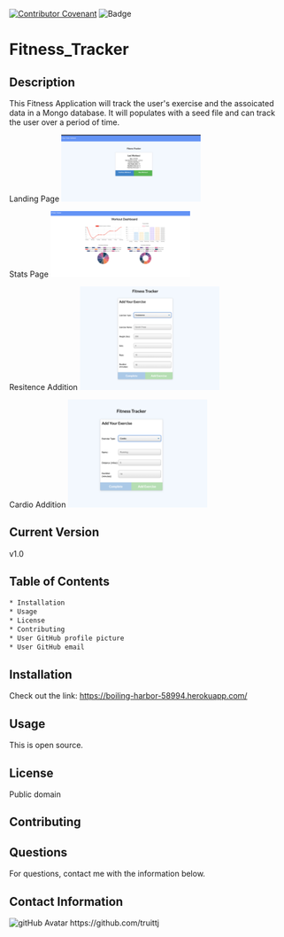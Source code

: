 
[![Contributor Covenant](https://img.shields.io/badge/Contributor%20Covenant-v2.0%20adopted-ff69b4.svg)](code_of_conduct.md)
![Badge](https://img.shields.io/badge/ReadMeFitness_Tracker-undefined-undefined)
# Fitness_Tracker

## Description

This Fitness Application will track the user's exercise and the assoicated data in a Mongo database. It will populates with a seed file and can track the user over a period of time. 

Landing Page
<img src="./public/Screenshots/1.png" alt="" width="50%%">

Stats Page
<img src="./public/Screenshots/2.png" alt="" width="50%%">

Resitence Addition
<img src="./public/Screenshots/3.png" alt="" width="50%%">

Cardio Addition
<img src="./public/Screenshots/4.png" alt="" width="50%%">

## Current Version 

v1.0

## Table of Contents

    * Installation
    * Usage
    * License
    * Contributing
    * User GitHub profile picture
    * User GitHub email
                
## Installation

Check out the link: https://boiling-harbor-58994.herokuapp.com/

## Usage

This is open source. 


## License

Public domain  

## Contributing

## Questions
For questions, contact me with the information below. 

## Contact Information

<img src="https://avatars1.githubusercontent.com/u/63681296?v=4" alt="gitHub Avatar" width="25%">
https://github.com/truittj


